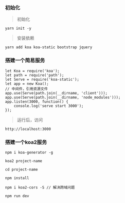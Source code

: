 ### 初始化
> 初始化
```
yarn init -y
```
> 安装依赖
```
yarn add koa koa-static bootstrap jquery
```

### 搭建一个简易服务
```
let Koa = require('koa');
let path = require('path');
let Serve = require('koa-static');
let app = new Koa();
// 中间件，引用资源文件
app.use(Serve(path.join(__dirname, 'client')));
app.use(Serve(path.join(__dirname, 'node_modules')));
app.listen(3000, function() {
	console.log('serve start 3000');
});
```
> 运行后，访问
```
http://localhost:3000
```

### 搭建一个koa2服务
```
npm i koa-generator -g

koa2 project-name

cd project-name

npm install 

npm i koa2-cors -S // 解决跨域问题

npm run dev
```